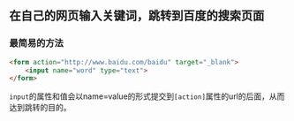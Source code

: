## 在自己的网页输入关键词，跳转到百度的搜索页面

### 最简易的方法

```html
<form action="http://www.baidu.com/baidu" target="_blank">
    <input name="word" type="text">
</form>
```

`input`的属性和值会以name=value的形式提交到`[action]`属性的url的后面，从而达到跳转的目的。

